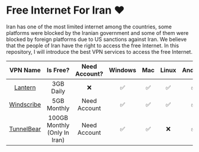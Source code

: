 # Free Internet For Iran ❤️ 

Iran has one of the most limited internet among the countries, some platforms were blocked by the Iranian government and some of them were blocked by foreign platforms due to US sanctions against Iran. We believe that the people of Iran have the right to access the free Internet. In this repository, I will introduce the best VPN services to access the free Internet.


|                **VPN Name**               |         **Is Free?**         | **Need Account?** | **Windows** | **Mac** | **Linux** | **Android** | **iOS** | **Browser Extension** |                 **Download**                 |
|:-----------------------------------------:|:----------------------------:|:-----------------:|:-----------:|:-------:|:---------:|:-----------:|:-------:|:---------------------:|:--------------------------------------------:|
|       [Lantern](https://lantern.io/)      |           3GB Daily          |         ❌         |      ✅      |    ✅    |     ✅     |      ✅      |    ✅    |           ❌           |    [Download](https://lantern.io/download)   |
|   [Windscribe](https://windscribe.com/)   |          5GB Monthly         |    Need Account   |      ✅      |    ✅    |     ✅     |      ✅      |    ✅    |           ✅           |  [Download](https://windscribe.com/download) |
| [TunnelBear](https://www.tunnelbear.com/) | 100GB Monthly (Only In Iran) |    Need Account   |      ✅      |    ✅    |     ❌     |      ✅      |    ✅    |           ✅           | [Download](https://paskoocheh.com/tools/18/) |
